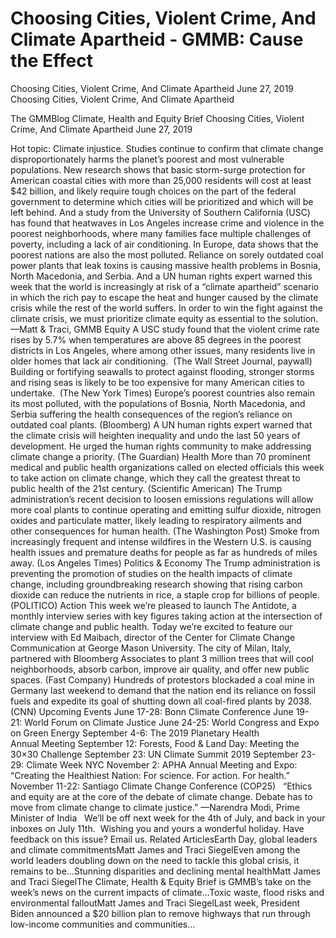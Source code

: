 # Choosing Cities, Violent Crime, And Climate Apartheid - GMMB: Cause the Effect


Choosing Cities, Violent Crime, And Climate Apartheid
June 27, 2019
Choosing Cities, Violent Crime, And Climate Apartheid
 
The GMMBlog
Climate, Health and Equity Brief Choosing Cities, Violent Crime, And Climate Apartheid
June 27, 2019
 
Hot topic: Climate injustice. Studies continue to confirm that climate change disproportionately harms the planet’s poorest and most vulnerable populations. New research shows that basic storm-surge protection for American coastal cities with more than 25,000 residents will cost at least $42 billion, and likely require tough choices on the part of the federal government to determine which cities will be prioritized and which will be left behind. And a study from the University of Southern California (USC) has found that heatwaves in Los Angeles increase crime and violence in the poorest neighborhoods, where many families face multiple challenges of poverty, including a lack of air conditioning.
In Europe, data shows that the poorest nations are also the most polluted. Reliance on sorely outdated coal power plants that leak toxins is causing massive health problems in Bosnia, North Macedonia, and Serbia. And a UN human rights expert warned this week that the world is increasingly at risk of a “climate apartheid” scenario in which the rich pay to escape the heat and hunger caused by the climate crisis while the rest of the world suffers. In order to win the fight against the climate crisis, we must prioritize climate equity as essential to the solution.
—Matt & Traci, GMMB
Equity
A USC study found that the violent crime rate rises by 5.7% when temperatures are above 85 degrees in the poorest districts in Los Angeles, where among other issues, many residents live in older homes that lack air conditioning.  (The Wall Street Journal, paywall)
Building or fortifying seawalls to protect against flooding, stronger storms and rising seas is likely to be too expensive for many American cities to undertake.  (The New York Times)
Europe’s poorest countries also remain its most polluted, with the populations of Bosnia, North Macedonia, and Serbia suffering the health consequences of the region’s reliance on outdated coal plants. (Bloomberg)
A UN human rights expert warned that the climate crisis will heighten inequality and undo the last 50 years of development. He urged the human rights community to make addressing climate change a priority. (The Guardian)
Health
More than 70 prominent medical and public health organizations called on elected officials this week to take action on climate change, which they call the greatest threat to public health of the 21st century. (Scientific American)
The Trump administration’s recent decision to loosen emissions regulations will allow more coal plants to continue operating and emitting sulfur dioxide, nitrogen oxides and particulate matter, likely leading to respiratory ailments and other consequences for human health. (The Washington Post)
Smoke from increasingly frequent and intense wildfires in the Western U.S. is causing health issues and premature deaths for people as far as hundreds of miles away. (Los Angeles Times)
Politics & Economy
The Trump administration is preventing the promotion of studies on the health impacts of climate change, including groundbreaking research showing that rising carbon dioxide can reduce the nutrients in rice, a staple crop for billions of people. (POLITICO)
Action
This week we’re pleased to launch The Antidote, a monthly interview series with key figures taking action at the intersection of climate change and public health. Today we’re excited to feature our interview with Ed Maibach, director of the Center for Climate Change Communication at George Mason University.
The city of Milan, Italy, partnered with Bloomberg Associates to plant 3 million trees that will cool neighborhoods, absorb carbon, improve air quality, and offer new public spaces. (Fast Company)
Hundreds of protestors blockaded a coal mine in Germany last weekend to demand that the nation end its reliance on fossil fuels and expedite its goal of shutting down all coal-fired plants by 2038. (CNN)
Upcoming Events
June 17-28: Bonn Climate Conference
June 19-21: World Forum on Climate Justice
June 24-25: World Congress and Expo on Green Energy
September 4-6: The 2019 Planetary Health Annual Meeting
September 12: Forests, Food & Land Day: Meeting the 30×30 Challenge
September 23: UN Climate Summit 2019
September 23-29: Climate Week NYC
November 2: APHA Annual Meeting and Expo: “Creating the Healthiest Nation: For science. For action. For health.”
November 11-22: Santiago Climate Change Conference (COP25)
 
“Ethics and equity are at the core of the debate of climate change. Debate has to move from climate change to climate justice.”
—Narendra Modi, Prime Minister of India
 
We’ll be off next week for the 4th of July, and back in your inboxes on July 11th.  Wishing you and yours a wonderful holiday.
Have feedback on this issue? Email us.
Related ArticlesEarth Day, global leaders and climate commitmentsMatt James and Traci SiegelEven among the world leaders doubling down on the need to tackle this global crisis, it remains to be…Stunning disparities and declining mental healthMatt James and Traci SiegelThe Climate, Health & Equity Brief is GMMB’s take on the week’s news on the current impacts of climate…Toxic waste, flood risks and environmental falloutMatt James and Traci SiegelLast week, President Biden announced a $20 billion plan to remove highways that run through low-income communities and communities…
